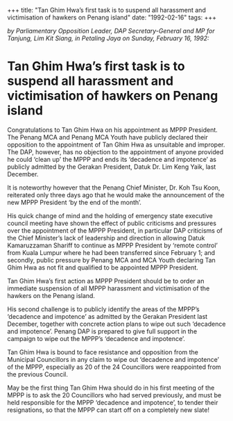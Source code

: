 +++ 
title: "Tan Ghim Hwa’s first task is to suspend all harassment and victimisation of hawkers on Penang island"
date: "1992-02-16"
tags:
+++

_by Parliamentary Opposition Leader, DAP Secretary-General and MP for Tanjung, Lim Kit Siang, in Petaling Jaya on Sunday, February 16, 1992:_

# Tan Ghim Hwa’s first task is to suspend all harassment and victimisation of hawkers on Penang island

Congratulations to Tan Ghim Hwa on his appointment as MPPP President. The Penang MCA and Penang MCA Youth have publicly declared their opposition to the appointment of Tan Ghim Hwa as unsuitable and improper. The DAP, however, has no objection to the appointment of anyone provided he could ‘clean up’ the MPPP and ends its ‘decadence and impotence’ as publicly admitted by the Gerakan President, Datuk Dr. Lim Keng Yaik, last December.</u>

It is noteworthy however that the Penang Chief Minister, Dr. Koh Tsu Koon, reiterated only three days ago that he would make the announcement of the new MPPP President ‘by the end of the month’.

His quick change of mind and the holding of emergency state executive council meeting have shown the effect of public criticisms and pressures over the appointment of the MPPP President, in particular DAP criticisms of the Chief Minister’s lack of leadership and direction in allowing Datuk Kamaruzzaman Shariff to continue as MPPP President by ‘remote control’ from Kuala Lumpur where he had been transferred since February 1; and secondly, public pressure by Penang MCA and MCA Youth declaring Tan Ghim Hwa as not fit and qualified to be appointed MPPP President.

Tan Ghim Hwa’s first action as MPPP President should be to order an immediate suspension of all MPPP harassment and victimisation of the hawkers on the Penang island.

His second challenge is to publicly identify the areas of the MPPP’s ‘decadence and impotence’ as admitted by the Gerakan President last December, together with concrete action plans to wipe out such ‘decadence and impotence’. Penang DAP is prepared to give full support in the campaign to wipe out the MPPP’s ‘decadence and impotence’.

Tan Ghim Hwa is bound to face resistance and opposition from the Municipal Councillors in any claim to wipe out ‘decadence and impotence’ of the MPPP, especially as 20 of the 24 Councillors were reappointed from the previous Council.

May be the first thing Tan Ghim Hwa should do in his first meeting of the MPPP is to ask the 20 Councillors who had served previously, and must be held responsible for the MPPP ‘decadence and impotence’, to tender their resignations, so that the MPPP can start off on a completely new slate!
 
